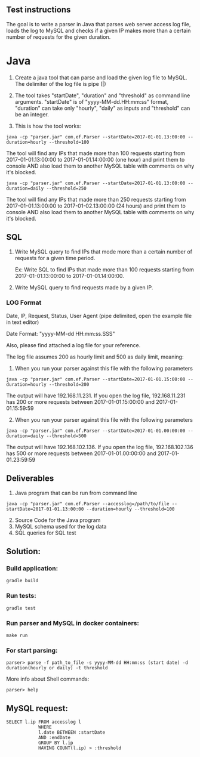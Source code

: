 Test instructions
-----------------

The goal is to write a parser in Java that parses web server access log file, loads the log to MySQL and checks if a given IP makes more than a certain number of requests for the given duration. 

# Java

1. Create a java tool that can parse and load the given log file to MySQL. The delimiter of the log file is pipe (|)

2. The tool takes "startDate", "duration" and "threshold" as command line arguments. "startDate" is of "yyyy-MM-dd.HH:mm:ss" format, "duration" can take only "hourly", "daily" as inputs and "threshold" can be an integer.

3. This is how the tool works:
```
java -cp "parser.jar" com.ef.Parser --startDate=2017-01-01.13:00:00 --duration=hourly --threshold=100
```

The tool will find any IPs that made more than 100 requests starting from 2017-01-01.13:00:00 to 2017-01-01.14:00:00 (one hour) and print them to console AND also load them to another MySQL table with comments on why it's blocked.

```
java -cp "parser.jar" com.ef.Parser --startDate=2017-01-01.13:00:00 --duration=daily --threshold=250
```

The tool will find any IPs that made more than 250 requests starting from 2017-01-01.13:00:00 to 2017-01-02.13:00:00 (24 hours) and print them to console AND also load them to another MySQL table with comments on why it's blocked.


SQL
---

1.  Write MySQL query to find IPs that mode more than a certain number of requests for a given time period.

    Ex: Write SQL to find IPs that made more than 100 requests starting from 2017-01-01.13:00:00 to 2017-01-01.14:00:00.

2.  Write MySQL query to find requests made by a given IP.
 	

### LOG Format

Date, IP, Request, Status, User Agent (pipe delimited, open the example file in text editor)

Date Format: "yyyy-MM-dd HH:mm:ss.SSS"

Also, please find attached a log file for your reference. 

The log file assumes 200 as hourly limit and 500 as daily limit, meaning:


1. When you run your parser against this file with the following parameters

```
java -cp "parser.jar" com.ef.Parser --startDate=2017-01-01.15:00:00 --duration=hourly --threshold=200
```

The output will have 192.168.11.231. If you open the log file, 192.168.11.231 has 200 or more requests between 2017-01-01.15:00:00 and 2017-01-01.15:59:59

2. When you run your parser against this file with the following parameters

```
java -cp "parser.jar" com.ef.Parser --startDate=2017-01-01.00:00:00 --duration=daily --threshold=500
```

The output will have  192.168.102.136. If you open the log file, 192.168.102.136 has 500 or more requests between 2017-01-01.00:00:00 and 2017-01-01.23:59:59


Deliverables
------------

1. Java program that can be run from command line

```
java -cp "parser.jar" com.ef.Parser --accesslog=/path/to/file --startDate=2017-01-01.13:00:00 --duration=hourly --threshold=100 
```
2. Source Code for the Java program
3. MySQL schema used for the log data
4. SQL queries for SQL test


## Solution:

### Build application:

```
gradle build
```

### Run tests:

```
gradle test
```

### Run parser and MySQL in docker containers:

```
make run
```

### For start parsing:

```
parser> parse -f path_to_file -s yyyy-MM-dd HH:mm:ss (start date) -d duration(hourly or daily) -t threshold
```

More info about Shell commands:

```
parser> help
```

## MySQL request:

```
SELECT l.ip FROM accesslog l
            WHERE 
            l.date BETWEEN :startDate
            AND :endDate
            GROUP BY l.ip
            HAVING COUNT(l.ip) > :threshold
```

